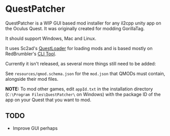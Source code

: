 # QuestPatcher

QuestPatcher is a WIP GUI based mod installer for any il2cpp unity app on the Oculus Quest.
It was originally created for modding GorillaTag.

It should support Windows, Mac and Linux.

It uses Sc2ad's [QuestLoader](https://github.com/sc2ad/QuestLoader/) for loading mods and is based mostly on RedBrumbler's [CLI Tool](https://github.com/RedBrumbler/QuestAppPatcher).

Currently it isn't released, as several more things still need to be added:

See `resources/qmod.schema.json` for the `mod.json` that QMODs must contain, alongside their mod files.

**NOTE:** To mod other games, edit `appId.txt` in the installation directory (`C:\Program Files\QuestPatcher\` on Windows) with the package ID of the app on your Quest that you want to mod.

## TODO
- Improve GUI perhaps
